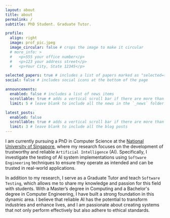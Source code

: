 ```yaml
---
layout: about
title: about
permalink: /
subtitle: PhD Student. Graduate Tutor.

profile:
  align: right
  image: prof_pic.jpeg
  image_circular: false # crops the image to make it circular
  # more_info: >
  #   <p>555 your office number</p>
  #   <p>123 your address street</p>
  #   <p>Your City, State 12345</p>

selected_papers: true # includes a list of papers marked as "selected={true}"
social: false # includes social icons at the bottom of the page

announcements:
  enabled: false # includes a list of news items
  scrollable: true # adds a vertical scroll bar if there are more than 3 news items
  limit: 5 # leave blank to include all the news in the `_news` folder

latest_posts:
  enabled: false
  scrollable: true # adds a vertical scroll bar if there are more than 3 new posts items
  limit: 3 # leave blank to include all the blog posts
---
```


I am currently pursuing a PhD in Computer Science at the [National University of Singapore](https://www.comp.nus.edu.sg/), where my research focuses on the development of trustworthy and reliable `Artificial Intelligence` (AI).
Specifically, I investigate the testing of AI system implementations using `Software Engineering` techniques to ensure they operate as intended and can be trusted in real-world applications.

In addition to my research, I serve as a Graduate Tutor and teach `Software Testing`, which allows me to share my knowledge and passion for this field with students.
With a Master’s degree in Computing and a Bachelor's degree in Computer Engineering, I have built a strong foundation in this dynamic area.
I believe that reliable AI has the potential to transform industries and enhance lives, and I am passionate about creating systems that not only perform effectively but also adhere to ethical standards.